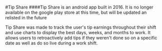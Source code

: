 #Tip Share
####Tip Share is an android app built in 2016. It is no longer available on the google play store at this time, but will be updated an relisted in the future

Tip Share was made to track the user's tip earnings throughout their shift and use charts to display the best days, weeks, and months to work. It allows users to retroactively add tips if they weren't done so on a specific date as well as do so live during a work shift.
